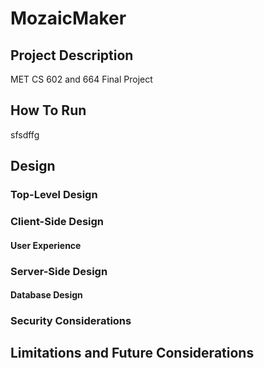 # MozaicMaker

## Project Description

MET CS 602 and 664 Final Project

## How To Run

sfsdffg

## Design

### Top-Level Design

### Client-Side Design

#### User Experience

### Server-Side Design

#### Database Design

### Security Considerations

## Limitations and Future Considerations